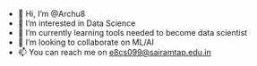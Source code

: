 - 👋 Hi, I’m @Archu8
- 👀 I’m interested in Data Science 
- 🌱 I’m currently learning tools needed to become data scientist 
- 💞️ I’m looking to collaborate on ML/AI
- 📫 You can reach me on e8cs099@sairamtap.edu.in 

<!---
Archu8/Archu8 is a ✨ special ✨ repository because its `README.md` (this file) appears on your GitHub profile.
You can click the Preview link to take a look at your changes.
--->
